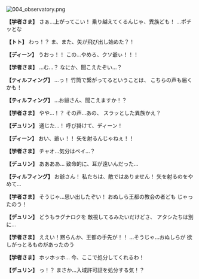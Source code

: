 
![004_observatory.png](../images/backgrounds/004_observatory.png)

**【学者さま】**
さぁ…上がってこい！
乗り越えてくるんじゃ、異族ども！
…ポチッとな

**【トト】**
わっ！？
ま、また、矢が飛び出し始めた？！

**【ディーン】**
うおっ！！
この…やめろ、クソ爺ぃ！！！

**【学者さま】**
…む…？
なにか、聞こえたぞい…？

**【ティルフィング】**
…っ！
竹筒で繋がってるということは、
こちらの声も届くかも！

**【ティルフィング】**
…お爺さん、聞こえますか！？

**【学者さま】**
やや…！？
その声…あの、
スラッとした異族かえ？

**【デュリン】**
通じた…！
呼び掛けて、ディーン！

**【ディーン】**
おい、爺ぃ！！
矢を射るんじゃねぇ！！

**【学者さま】**
チャオ…気分はペイ…？

**【デュリン】**
ああああ…
致命的に、耳が遠いんだった…

**【ティルフィング】**
お爺さん！
私たちは、敵ではありません！
矢を射るのをやめて…

**【学者さま】**
そうじゃ…思い出したぞい！
おぬしら王都の教会の者ども
じゃったのう！

**【デュリン】**
どうもラグナロクを
敵視してるみたいだけどさ、
アタシたちは別に…

**【学者さま】**
ええい！黙らんか、王都の手先が！！
…そうじゃ…おぬしらが
欲しがっとるものがあったのう

**【学者さま】**
ホッホッホ…
今、ここで処分してくれるわ！

**【デュリン】**
っ！？
まさか…入域許可証を処分する気！？